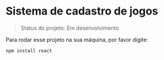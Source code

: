 <h1>Sistema de cadastro de jogos</h1>

> Status do projeto: Em desenvolvimento

Para rodar esse projeto na sua máquina, por favor digite: 

```
npm install react

```

